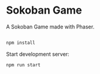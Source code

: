 # Sokoban Game

A Sokoban Game made with Phaser.

```bash

npm install
```

Start development server:

```
npm run start
```
